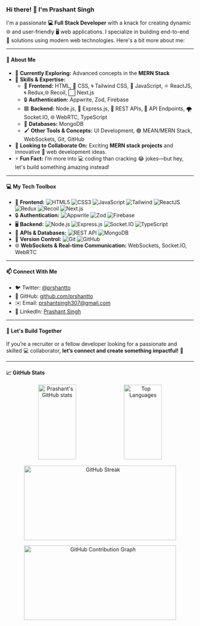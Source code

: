 ### Hi there! 👋 I'm Prashant Singh

I'm a passionate **💻 Full Stack Developer** with a knack for creating dynamic 🌐 and user-friendly 🖥️ web applications. I specialize in building end-to-end 🔄 solutions using modern web technologies. Here's a bit more about me:

---

#### 🌟 About Me  
- 🔭 **Currently Exploring:** Advanced concepts in the **MERN Stack**  
- 🌱 **Skills & Expertise:**  
  - 📝 **Frontend:** HTML, 🎨 CSS, 🌀 Tailwind CSS, 💛 JavaScript, ⚛️ ReactJS, 🌀 Redux,🌐 Recoil, ⬜ Next.js  
  - 🔒 **Authentication:** Appwrite, Zod, Firebase  
  - 🟩 **Backend:** Node.js, 🖤 Express.js, 🔗 REST APIs, 📡 API Endpoints, 🌪️ Socket.IO, 🌐 WebRTC, TypeScript  
  - 🍃 **Databases:** MongoDB  
  - 🖌️ **Other Tools & Concepts:** UI Development, 🟢 MEAN/MERN Stack, WebSockets, Git, GitHub  
- 💞️ **Looking to Collaborate On:** Exciting **MERN stack projects** and innovative 🌟 web development ideas.  
- ⚡ **Fun Fact:** I’m more into 💻 coding than cracking 😂 jokes—but hey, let's build something amazing instead!  

---

#### 💻 My Tech Toolbox  
- 📝 **Frontend:** ![HTML5](https://img.shields.io/badge/-HTML5-E34F26?logo=html5&logoColor=white&style=for-the-badge) ![CSS3](https://img.shields.io/badge/-CSS3-1572B6?logo=css3&logoColor=white&style=for-the-badge) ![JavaScript](https://img.shields.io/badge/-JavaScript-F7DF1E?logo=javascript&logoColor=black&style=for-the-badge) ![Tailwind](https://img.shields.io/badge/-Tailwind%20CSS-38B2AC?logo=tailwind-css&logoColor=white&style=for-the-badge) ![ReactJS](https://img.shields.io/badge/-ReactJS-61DAFB?logo=react&logoColor=black&style=for-the-badge) ![Redux](https://img.shields.io/badge/-Redux-764ABC?logo=redux&logoColor=white&style=for-the-badge) ![Recoil](https://img.shields.io/badge/-Recoil-0078D4?logo=recoil&logoColor=white&style=for-the-badge) ![Next.js](https://img.shields.io/badge/-Next.js-000000?logo=next.js&logoColor=white&style=for-the-badge)  
- 🔒 **Authentication:** ![Appwrite](https://img.shields.io/badge/-Appwrite-F02E65?logo=appwrite&logoColor=white&style=for-the-badge) ![Zod](https://img.shields.io/badge/-Zod-60c4af?logo=zod&logoColor=white&style=for-the-badge) ![Firebase](https://img.shields.io/badge/-Firebase-FFCA28?logo=firebase&logoColor=black&style=for-the-badge)  
- 🖥️ **Backend:** ![Node.js](https://img.shields.io/badge/-Node.js-339933?logo=node.js&logoColor=white&style=for-the-badge) ![Express.js](https://img.shields.io/badge/-Express.js-000000?logo=express&logoColor=white&style=for-the-badge) ![Socket.IO](https://img.shields.io/badge/-Socket.IO-010101?logo=socket.io&logoColor=white&style=for-the-badge) ![TypeScript](https://img.shields.io/badge/-TypeScript-3178C6?logo=typescript&logoColor=white&style=for-the-badge)  
- 📡 **APIs & Databases:** ![REST API](https://img.shields.io/badge/-REST%20API-0078D4?logo=api&logoColor=white&style=for-the-badge) ![MongoDB](https://img.shields.io/badge/-MongoDB-47A248?logo=mongodb&logoColor=white&style=for-the-badge)  
- 🔄 **Version Control:** ![Git](https://img.shields.io/badge/-Git-F05032?logo=git&logoColor=white&style=for-the-badge) ![GitHub](https://img.shields.io/badge/-GitHub-181717?logo=github&logoColor=white&style=for-the-badge)  
- 🌐 **WebSockets & Real-time Communication:** WebSockets, Socket.IO, WebRTC  

---

#### 📫 Connect With Me  
- 🐦 Twitter: [@prshantto](https://twitter.com/prshantto)  
- 🐙 GitHub: [github.com/prshantto](https://github.com/prshantto)  
- ✉️ Email: [prshantsingh307@gmail.com](https://mail.google.com/mail/u/0/#inbox?compose=DmwnWstsCWNhLPSMLBSHMDQhrwDDMZQCMSfGWNnZrVmBjLQQqWvXQhhDMntBPMRmgPsBwdSkfkRb)
- 🔗 LinkedIn: [Prashant Singh](https://www.linkedin.com/in/prashant-singh-5a2b7128b/) 

---

#### 🚀 Let's Build Together  
If you’re a recruiter or a fellow developer looking for a passionate and skilled 💻 collaborator, **let’s connect and create something impactful!** 🌟  

---

#### 📈 GitHub Stats
<p align="center">
  <img src="https://github-readme-stats.vercel.app/api?username=prshantto&show_icons=true&theme=radical" alt="Prashant's GitHub stats" width="45%" height="200" />
  <img src="https://github-readme-stats.vercel.app/api/top-langs/?username=prshantto&layout=compact&theme=radical" alt="Top Languages" width="45%" height="200" />
</p>

<p align="center">
  <img src="https://github-readme-streak-stats.herokuapp.com/?user=prshantto&theme=radical" alt="GitHub Streak" width="90%" height="200" />
</p>

<p align="center">
  <img src="https://github-profile-summary-cards.vercel.app/api/cards/profile-details?username=prshantto&theme=tokyonight" alt="GitHub Contribution Graph" width="90%" height="200" />
</p>

<!---
prshantto/prshantto is a ✨ special ✨ repository because its `README.md` (this file) appears on your GitHub profile.
You can click the Preview link to take a look at your changes.
--->
